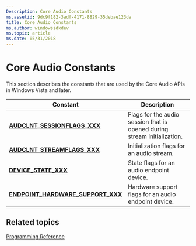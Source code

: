 ```yaml
---
Description: Core Audio Constants
ms.assetid: 9dc9f182-3adf-4171-8829-35debae123da
title: Core Audio Constants
ms.author: windowssdkdev
ms.topic: article
ms.date: 05/31/2018
---
```


# Core Audio Constants

This section describes the constants that are used by the Core Audio APIs in Windows Vista and later.

| Constant                                                                            | Description                                                                         |
|-------------------------------------------------------------------------------------|-------------------------------------------------------------------------------------|
| [**AUDCLNT\_SESSIONFLAGS\_XXX**](audclnt-sessionflags-xxx-constants.md)<br/> | Flags for the audio session that is opened during stream initialization.<br/> |
| [**AUDCLNT\_STREAMFLAGS\_XXX**](audclnt-streamflags-xxx-constants.md)              | Initialization flags for an audio stream.                                           |
| [**DEVICE\_STATE\_XXX**](device-state-xxx-constants.md)                            | State flags for an audio endpoint device.                                           |
| [**ENDPOINT\_HARDWARE\_SUPPORT\_XXX**](endpoint-hardware-support-xxx-constants.md) | Hardware support flags for an audio endpoint device.                                |



 

## Related topics

<dl> <dt>

[Programming Reference](programming-reference.md)
</dt> </dl>

 

 




